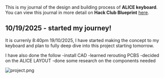 <!--
  ===================    !!READ THIS NOTICE!!   ====================
  DO NOT edit this file manually. Your changes WILL BE OVERWRITTEN!
  This journal is auto generated and updated by Hack Club Blueprint.
  To edit this file, please edit your journal entries on Blueprint.
  ==================================================================
-->

This is my journal of the design and building process of **ALICE keyboard**.  
You can view this journal in more detail on **Hack Club Blueprint** [here](https://blueprint.hackclub.com/projects/743).


## 10/19/2025 - started my journey!  

It is currenly 8:40pm 19/10/2025, I have started making the concept to my keyboard and plan to fully deep dive into this project starting tomorrow. 

I have also done the follow
-install CAD
-learned rerouting PCBS
-decided on the ALICE LAYOUT
-done some research on the components needed

![project.png](https://blueprint.hackclub.com/user-attachments/blobs/proxy/eyJfcmFpbHMiOnsiZGF0YSI6MzM1MiwicHVyIjoiYmxvYl9pZCJ9fQ==--01aff3688ad0df41abc0df37ba8272a20f1b49f0/project.png)
  

